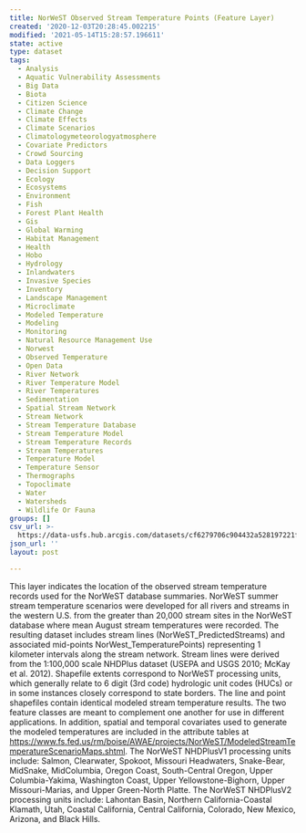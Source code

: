 ```yaml
---
title: NorWeST Observed Stream Temperature Points (Feature Layer)
created: '2020-12-03T20:28:45.002215'
modified: '2021-05-14T15:28:57.196611'
state: active
type: dataset
tags:
  - Analysis
  - Aquatic Vulnerability Assessments
  - Big Data
  - Biota
  - Citizen Science
  - Climate Change
  - Climate Effects
  - Climate Scenarios
  - Climatologymeteorologyatmosphere
  - Covariate Predictors
  - Crowd Sourcing
  - Data Loggers
  - Decision Support
  - Ecology
  - Ecosystems
  - Environment
  - Fish
  - Forest Plant Health
  - Gis
  - Global Warming
  - Habitat Management
  - Health
  - Hobo
  - Hydrology
  - Inlandwaters
  - Invasive Species
  - Inventory
  - Landscape Management
  - Microclimate
  - Modeled Temperature
  - Modeling
  - Monitoring
  - Natural Resource Management Use
  - Norwest
  - Observed Temperature
  - Open Data
  - River Network
  - River Temperature Model
  - River Temperatures
  - Sedimentation
  - Spatial Stream Network
  - Stream Network
  - Stream Temperature Database
  - Stream Temperature Model
  - Stream Temperature Records
  - Stream Temperatures
  - Temperature Model
  - Temperature Sensor
  - Thermographs
  - Topoclimate
  - Water
  - Watersheds
  - Wildlife Or Fauna
groups: []
csv_url: >-
  https://data-usfs.hub.arcgis.com/datasets/cf6279706c904432a528197221ff991a_0.csv?outSR=%7B%22latestWkid%22%3A4269%2C%22wkid%22%3A4269%7D
json_url: ''
layout: post

---
```

This layer indicates the location of the observed stream temperature records used for the NorWeST database summaries. NorWeST summer stream temperature scenarios were developed for all rivers and streams in the western U.S. from the greater than 20,000 stream sites in the NorWeST database where mean August stream temperatures were recorded. The resulting dataset includes stream lines (NorWeST_PredictedStreams) and associated mid-points NorWest_TemperaturePoints) representing 1 kilometer intervals along the stream network. Stream lines were derived from the 1:100,000 scale NHDPlus dataset (USEPA and USGS 2010; McKay et al. 2012). Shapefile extents correspond to NorWeST processing units, which generally relate to 6 digit (3rd code) hydrologic unit codes (HUCs) or in some instances closely correspond to state borders. The line and point shapefiles contain identical modeled stream temperature results. The two feature classes are meant to complement one another for use in different applications. In addition, spatial and temporal covariates used to generate the modeled temperatures are included in the attribute tables at https://www.fs.fed.us/rm/boise/AWAE/projects/NorWeST/ModeledStreamTemperatureScenarioMaps.shtml. The NorWeST NHDPlusV1 processing units include: Salmon, Clearwater, Spokoot, Missouri Headwaters, Snake-Bear, MidSnake, MidColumbia, Oregon Coast, South-Central Oregon, Upper Columbia-Yakima, Washington Coast, Upper Yellowstone-Bighorn, Upper Missouri-Marias, and Upper Green-North Platte. The NorWeST NHDPlusV2 processing units include: Lahontan Basin, Northern California-Coastal Klamath, Utah, Coastal California, Central California, Colorado, New Mexico, Arizona, and Black Hills.

